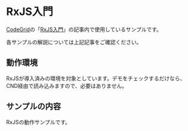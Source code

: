 # RxJS入門

[CodeGrid](http://www.codegrid.net/)の「[RxJS入門](https://app.codegrid.net/series/2017-rxjs)」の記事内で使用しているサンプルです。

各サンプルの解説については上記記事をご確認ください。


## 動作環境

RxJSが導入済みの環境を対象としています。デモをチェックするだけなら、CND経由で読み込みますので、必要はありません。


## サンプルの内容

RxJSの動作サンプルです。

